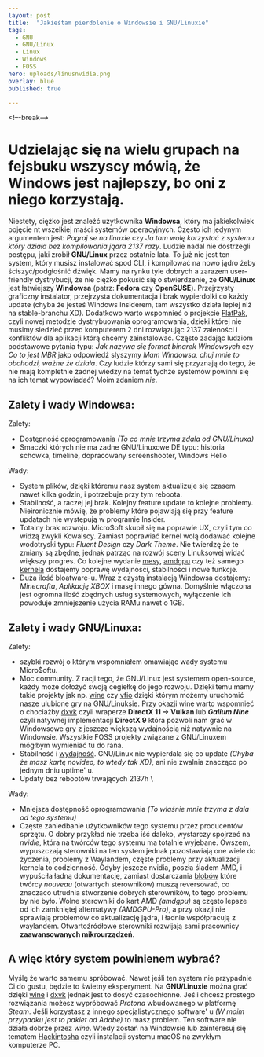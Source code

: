 ```yaml
---
layout: post
title:  "Jakieśtam pierdolenie o Windowsie i GNU/Linuxie"
tags:
  - GNU
  - GNU/Linux
  - Linux
  - Windows
  - FOSS
hero: uploads/linusnvidia.png
overlay: blue
published: true

---
```

<!–-break-–>
# Udzielając się na wielu grupach na fejsbuku wszyscy mówią, że Windows jest najlepszy, bo oni z niego korzystają.
Niestety, ciężko jest znaleźć użytkownika **Windowsa**, który ma jakiekolwiek pojęcie nt wszelkiej maści systemów operacyjnych.
Często ich jedynym argumentem jest: *Pograj se na linuxie* czy *Ja tam wolę korzystać z systemu który działa bez kompilowania jądra 2137 razy*.
Ludzie nadal nie dostrzegli postępu, jaki zrobił **GNU/Linux** przez ostatnie lata. To już nie jest ten system, który musisz instalować spod
CLI, i kompilować na nowo jądro żeby ściszyć/podgłośnić dźwięk. Mamy na rynku tyle dobrych a zarazem user-friendly dystrybucji, że nie ciężko pokusić
się o stwierdzenie, że **GNU/Linux** jest łatwiejszy **Windowsa** (patrz: **Fedora** czy **OpenSUSE**). Przejrzysty graficzny instalator, przejrzysta
dokumentacja i brak wypierdolki co każdy update (chyba że jesteś Windows Insiderem, tam wszystko działa lepiej niż na stable-branchu XD). Dodatkowo
warto wspomnieć o projekcie [FlatPak](https://flatpak.org), czyli nowej metodzie dystrybuowania oprogramowania, dzięki której nie musimy siedzieć
przed komputerem 2 dni rozwiązując 2137 zaleności i konfliktów dla aplikacji którą chcemy zainstalować.
Często zadając ludziom podstawowe pytania typu: *Jak nazywa się format binarek Windowsych* czy *Co to jest MBR* jako odpowiedź słyszymy
*Mam Windowsa, chuj mnie to obchodzi, ważne że działa*. Czy ludzie którzy sami się przyznają do tego, że nie mają kompletnie żadnej
wiedzy na temat tychże systemów powinni się na ich temat wypowiadać? Moim zdaniem *nie*.

## Zalety i wady Windowsa:
Zalety:
  * Dostępność oprogramowania *(To co mnie trzyma zdala od GNU/Linuxa)*
  * Smaczki których nie ma żadne GNU/Linuxowe DE typu: historia schowka, timeline, dopracowany screenshooter, Windows Hello

Wady:
  * System plików, dzięki któremu nasz system aktualizuje się czasem nawet kilka godzin, i potrzebuje przy tym reboota.
  * Stabilność, a raczej jej brak. Kolejny feature update to kolejne problemy. Nieironicznie mówię, że problemy które
    pojawiają się przy feature updatach nie występują w programie Insider.
  * Totalny brak rozwoju. Micro$oft skupił się na poprawie UX, czyli tym co widzą zwykli Kowalscy. Zamiast poprawiać kernel
    wolą dodawać kolejne wodotryski typu: *Fluent Design* czy *Dark Theme*. Nie twierdzę że te zmiany są zbędne, jednak
    patrząc na rozwój sceny Linuksowej widać większy progres. Co kolejne wydanie [mesy](https://www.mesa3d.org), [amdgpu](https://en.wikipedia.org/wiki/AMDGPU)
    czy też samego [kernela](https://kernel.org/) dostajemy poprawę wydajności, stabilności i nowe funkcje.
  * Duża ilość bloatware-u. Wraz z czystą instalacją Windowsa dostajemy: *Minecrafta*, *Aplikację XBOX* i masę innego gówna. Domyślnie
    włączona jest ogromna ilość zbędnych usług systemowych, wyłączenie ich powoduje zmniejszenie użycia RAMu nawet o 1GB.
  
## Zalety i wady GNU/Linuxa:
Zalety:
  * szybki rozwój o którym wspomniałem omawiając wady systemu Micro$oftu.
  * Moc community. Z racji tego, że GNU/Linux jest systemem open-source, każdy może dołożyć swoją cegiełkę do jego rozwoju. Dzięki temu
    mamy takie projekty jak np. [wine](https://winehq.org) czy [vfio](https://wiki.archlinux.org/index.php/PCI_passthrough_via_OVMF) dzięki
    którym możemy uruchomić nasze ulubione gry na GNU/Linuksie. Przy okazji wine warto wspomnieć o chociażby [dxvk](https://github.com/doitsujin/dxvk)
    czyli wraperze **DirectX 11 -> Vulkan** lub ***Galium Nine*** czyli natywnej implementacji **DirectX 9** która pozwoli nam grać w Windowsowe gry 
    z jeszcze większą wydajnością niż natywnie na Windowsie. Wszystkie FOSS projekty związane z GNU/Linuxem mógłbym wymieniać tu do rana.
  * Stabilność i [wydajność](https://www.phoronix.com/scan.php?page=article&item=2990wx-linux-windows&num=1). GNU/Linux nie wypierdala się co update 
    *(Chyba że masz kartę novideo, to wtedy tak XD)*, ani nie zwalnia znacząco po jednym dniu uptime' u.
  * Updaty bez rebootów trwających 2137h \

Wady:
  * Mniejsza dostępność oprogramowania *(To właśnie mnie trzyma z dala od tego systemu)*
  * Częste zaniedbanie użytkowników tego systemu przez producentów sprzętu. O dobry przykład nie trzeba iść daleko,
    wystarczy spojrzeć na *nvidie*, która na twórców tego systemu ma totalnie wyjebane. Owszem, wypuszczają sterowniki na ten system
    jednak pozostawiają one wiele do życzenia, problemy z Waylandem, częste problemy przy aktualizacji kernela to codzienność. Gdyby jeszcze nvidia, poszła
    śladem AMD, i wypuściła ładną dokumentację, zamiast dostarczania [blobów](https://en.wikipedia.org/wiki/Binary_blob) które twórcy *nouveau* (otwartych sterowników)
    muszą reversować, co znaczaco utrudnia stworzenie dobrych sterowników, to tego problemu by nie było. Wolne sterowniki do kart AMD *(amdgpu)* są często
    lepsze od ich zamkniętej alternatywy *(AMDGPU-Pro)*, a przy okazji nie sprawiają problemów co aktualizację jądra, i ładnie współpracują z waylandem.
    Otwartoźródłowe sterowniki rozwijają sami pracownicy **zaawansowanych mikrourządzeń**.

## A więc który system powinienem wybrać?
Myślę że warto samemu spróbować. Nawet jeśli ten system nie przypadnie Ci do gustu, będzie to świetny eksperyment. Na **GNU/Linuxie** można grać dzięki
[wine](https://winehq.com) i [dxvk](https://github.com/doitsujin/dxvk) jednak jest to dosyć czasochłonne. Jeśli chcesz prostego rozwiązania możesz 
wypróbować *Protona* wbudowanego w platformę *Steam*. Jeśli korzystasz z innego specjalistycznego software' u *(W moim przypadku jest to pakiet od Adobe)*
to masz problem. Ten software nie działa dobrze przez *wine*. Wtedy zostań na Windowsie lub zainteresuj się tematem [Hackintosha]("https://hackintosh-polska.pl)
czyli instalacji systemu macOS na zwykłym komputerze PC.